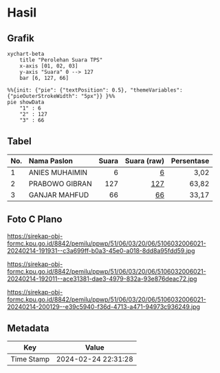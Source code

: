 # Hasil

## Grafik

```mermaid
xychart-beta
    title "Perolehan Suara TPS"
    x-axis [01, 02, 03]
    y-axis "Suara" 0 --> 127
    bar [6, 127, 66]
```

```mermaid
%%{init: {"pie": {"textPosition": 0.5}, "themeVariables": {"pieOuterStrokeWidth": "5px"}} }%%
pie showData
    "1" : 6
    "2" : 127
    "3" : 66
```

## Tabel

| No. | Nama Paslon    | Suara | Suara (raw) | Persentase |
|:--- |:-------------- | -----:| -----------:| ----------:|
| 1   | ANIES MUHAIMIN | 6     | [6][p-1]    | 3,02       |
| 2   | PRABOWO GIBRAN | 127   | [127][p-2]  | 63,82      |
| 3   | GANJAR MAHFUD  | 66    | [66][p-3]   | 33,17      |


[p-1]: https://github.com/gigit-pemilu/pemilu-2024-51-bali/blob/main/pilpres/hitung-suara/sub/51-bali/sub/06-bangli/sub/03-tembuku/sub/2006-peninjoan/sub/021-tps/sub/paslon-1.txt
[p-2]: https://github.com/gigit-pemilu/pemilu-2024-51-bali/blob/main/pilpres/hitung-suara/sub/51-bali/sub/06-bangli/sub/03-tembuku/sub/2006-peninjoan/sub/021-tps/sub/paslon-2.txt
[p-3]: https://github.com/gigit-pemilu/pemilu-2024-51-bali/blob/main/pilpres/hitung-suara/sub/51-bali/sub/06-bangli/sub/03-tembuku/sub/2006-peninjoan/sub/021-tps/sub/paslon-3.txt

## Foto C Plano

https://sirekap-obj-formc.kpu.go.id/8842/pemilu/ppwp/51/06/03/20/06/5106032006021-20240214-191931--c3a699ff-b0a3-45e0-a018-8dd8a95fdd59.jpg

https://sirekap-obj-formc.kpu.go.id/8842/pemilu/ppwp/51/06/03/20/06/5106032006021-20240214-192011--ace31381-dae3-4979-832a-93e876deac72.jpg

https://sirekap-obj-formc.kpu.go.id/8842/pemilu/ppwp/51/06/03/20/06/5106032006021-20240214-200129--e39c5940-f36d-4713-a471-94973c936249.jpg


## Metadata

| Key        | Value               |
| ---------- | ------------------- |
| Time Stamp | 2024-02-24 22:31:28 |



